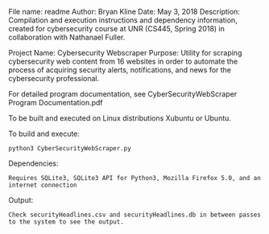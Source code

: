 
File name: 	    readme
Author: 		    Bryan Kline
Date:			      May 3, 2018
Description:	  Compilation and execution instructions and dependency information, created for cybersecurity
                course at UNR (CS445, Spring 2018) in collaboration with Nathanael Fuller.

Project Name:   Cybersecurity Webscraper
Purpose:        Utility for scraping cybersecurity web content from 16 websites in order to automate the process of acquiring
                security alerts, notifications, and news for the cybersecurity professional.


                                                                                                      
For detailed program documentation, see CyberSecurityWebScraper Program Documentation.pdf          
                                                                                                      

To be built and executed on Linux distributions Xubuntu or Ubuntu.

To build and execute:

    python3 CyberSecurityWebScraper.py

Dependencies:

    Requires SQLite3, SQLite3 API for Python3, Mozilla Firefox 5.0, and an internet connection

Output:

    Check securityHeadlines.csv and securityHeadlines.db in between passes to the system to see the output.



